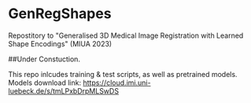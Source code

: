 # GenRegShapes
Repostitory to "Generalised 3D Medical Image Registration with Learned Shape Encodings" (MIUA 2023)


##Under Constuction. 

This repo inlcudes training & test scripts, as well as pretrained models.
Models download link: https://cloud.imi.uni-luebeck.de/s/tmLPxbDrpMLSwDS
